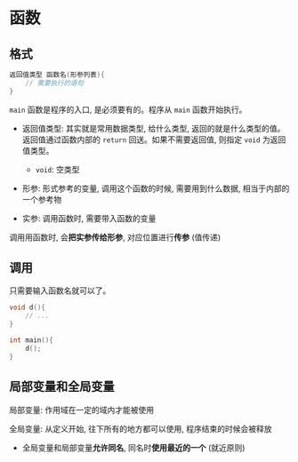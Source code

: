 # 函数
## 格式
```c
返回值类型 函数名(形参列表){
    // 需要执行的语句
}
```

`main` 函数是程序的入口, 是必须要有的。程序从 `main` 函数开始执行。

* 返回值类型: 其实就是常用数据类型, 给什么类型, 返回的就是什么类型的值。返回值通过函数内部的 `return` 回送。如果不需要返回值, 则指定 `void` 为返回值类型。
    * `void`: 空类型

* 形参: 形式参考的变量, 调用这个函数的时候, 需要用到什么数据, 相当于内部的一个参考物

* 实参: 调用函数时, 需要带入函数的变量

调用用函数时, 会**把实参传给形参**, 对应位置进行**传参** (值传递)

## 调用
只需要输入函数名就可以了。
```c
void d(){
    // ...
}

int main(){
    d();
}
```

## 局部变量和全局变量
局部变量: 作用域在一定的域内才能被使用

全局变量: 从定义开始, 往下所有的地方都可以使用, 程序结束的时候会被释放

* 全局变量和局部变量**允许同名**, 同名时**使用最近的一个** (就近原则)